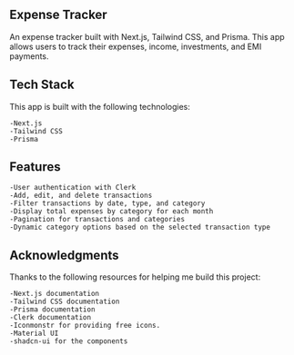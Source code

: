 <h2>Expense Tracker</h2>

An expense tracker built with Next.js, Tailwind CSS, and Prisma. This app allows users to track their expenses, income, investments, and EMI payments.

<h2>Tech Stack</h2>

This app is built with the following technologies:

    -Next.js
    -Tailwind CSS
    -Prisma

<h2>Features</h2>

    -User authentication with Clerk
    -Add, edit, and delete transactions
    -Filter transactions by date, type, and category
    -Display total expenses by category for each month
    -Pagination for transactions and categories
    -Dynamic category options based on the selected transaction type

<h2>Acknowledgments</h2>

Thanks to the following resources for helping me build this project:

    -Next.js documentation
    -Tailwind CSS documentation
    -Prisma documentation
    -Clerk documentation
    -Iconmonstr for providing free icons.
    -Material UI
    -shadcn-ui for the components
